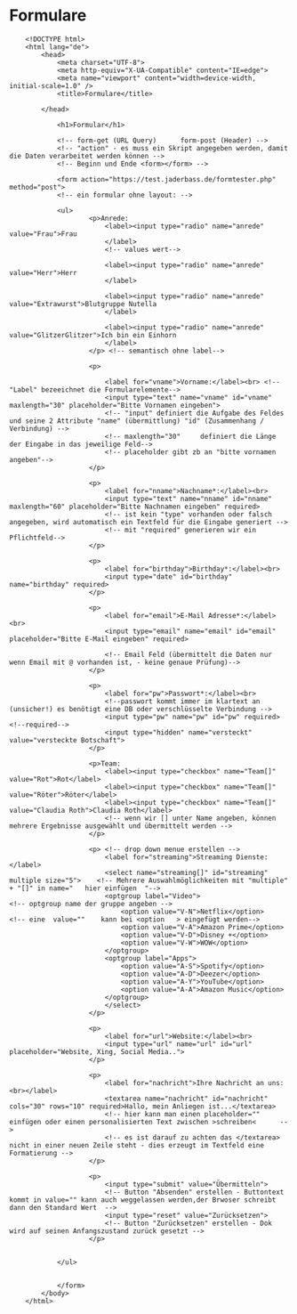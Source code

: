 # Formulare

		<!DOCTYPE html> 
		<html lang="de">
			<head>
				<meta charset="UTF-8">
				<meta http-equiv="X-UA-Compatible" content="IE=edge">
				<meta name="viewport" content="width=device-width, initial-scale=1.0" />
				<title>Formulare</title>

			</head>

				<h1>Formular</h1>

				<!-- form-get (URL Query)      form-post (Header) -->
				<!-- "action" - es muss ein Skript angegeben werden, damit die Daten verarbeitet werden können -->
				<!-- Beginn und Ende <form></form> -->

				<form action="https://test.jaderbass.de/formtester.php" method="post">
				<!-- ein formular ohne layout: -->
				
				<ul>
						<p>Anrede:
							<label><input type="radio" name="anrede" value="Frau">Frau
							</label>
							<!-- values wert-->

							<label><input type="radio" name="anrede" value="Herr">Herr
							</label>

							<label><input type="radio" name="anrede" value="Extrawurst">Blutgruppe Nutella
							</label>

							<label><input type="radio" name="anrede" value="GlitzerGlitzer">Ich bin ein Einhorn
							</label>
						</p> <!-- semantisch ohne label-->

						<p>
					
							<label for="vname">Vorname:</label><br> <!-- "Label" bezeeichnet die Formularelemente-->
							<input type="text" name="vname" id="vname" maxlength="30" placeholder="Bitte Vornamen eingeben">  
							<!-- "input" definiert die Aufgabe des Feldes und seine 2 Attribute "name" (übermittlung) "id" (Zusammenhang / Verbindung) -->
							<!-- maxlength="30"     definiert die Länge der Eingabe in das jeweilige Feld-->
							<!-- placeholder gibt zb an "bitte vornamen angeben"-->
						</p>

						<p>
							<label for="nname">Nachname*:</label><br>
							<input type="text" name="nname" id="nname" maxlength="60" placeholder="Bitte Nachnamen eingeben" required>  
							<!-- ist kein "type" vorhanden oder falsch angegeben, wird automatisch ein Textfeld für die Eingabe generiert -->
							<!-- mit "required" generieren wir ein Pflichtfeld-->
						</p> 

						<p>
							<label for="birthday">Birthday*:</label><br>
							<input type="date" id="birthday" name="birthday" required>
						</p>

						<p>
							<label for="email">E-Mail Adresse*:</label><br>
							<input type="email" name="email" id="email" placeholder="Bitte E-Mail eingeben" required>

							<!-- Email Feld (übermittelt die Daten nur wenn Email mit @ vorhanden ist, - keine genaue Prüfung)-->
						</p> 

						<p>
							<label for="pw">Passwort*:</label><br>   
							<!--passwort kommt immer im klartext an (unsicher!) es benötigt eine DB oder verschlüsselte Verbindung --> 
							<input type="pw" name="pw" id="pw" required>              <!--required-->
							<input type="hidden" name="versteckt" value="versteckte Botschaft">
						</p>

						<p>Team:
							<label><input type="checkbox" name="Team[]" value="Rot">Rot</label> 
							<label><input type="checkbox" name="Team[]" value="Röter">Röter</label> 
							<label><input type="checkbox" name="Team[]" value="Claudia Roth">Claudia Roth</label>
							<!-- wenn wir [] unter Name angeben, können mehrere Ergebnisse ausgewählt und übermittelt werden -->
						</p>

						<p> <!-- drop down menue erstellen -->
							<label for="streaming">Streaming Dienste:</label>
							<select name="streaming[]" id="streaming" multiple size="5">    <!-- Mehrere Auswahlmöglichkeiten mit "multiple" + "[]" in name="   hier einfügen  "-->
							<optgroup label="Video">                               <!-- optgroup name der gruppe angeben -->
								<option value="V-N">Netflix</option>               <!-- eine  value=""    kann bei <option   > eingefügt werden-->
								<option value="V-A">Amazon Prime</option>
								<option value="V-D">Disney +</option>
								<option value="V-W">WOW</option>
							</optgroup>   
							<optgroup label="Apps">   
								<option value="A-S">Spotify</option>
								<option value="A-D">Deezer</option>
								<option value="A-Y">YouTube</option>
								<option value="A-A">Amazon Music</option>
							</optgroup>    
							</select>
						</p>

						<p>
							<label for="url">Website:</label><br>
							<input type="url" name="url" id="url" placeholder="Website, Xing, Social Media..">
						</p>

						<p>
							<label for="nachricht">Ihre Nachricht an uns:<br></label>
							<textarea name="nachricht" id="nachricht" cols="30" rows="10" required>Hallo, mein Anliegen ist...</textarea>
							<!-- hier kann man einen placeholder="" einfügen oder einen personalisierten Text zwischen >schreiben<      -->
							<!-- es ist darauf zu achten das </textarea> nicht in einer neuen Zeile steht - dies erzeugt im Textfeld eine Formatierung -->
						</p>

						<p>
							<input type="submit" value="Übermitteln">
							<!-- Button "Absenden" erstellen - Buttontext kommt in value="" kann auch weggelassen werden,der Brwoser schreibt dann den Standard Wert  -->
							<input type="reset" value="Zurücksetzen">
							<!-- Button "Zurücksetzen" erstellen - Dok wird auf seinen Anfangszustand zurück gesetzt -->
						</p>


				</ul>


				</form>
			</body>
		</html>
